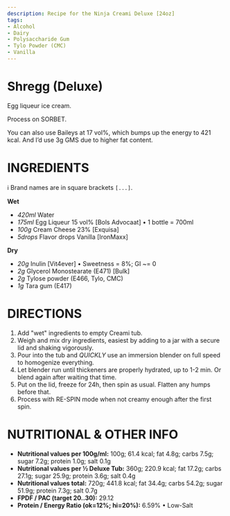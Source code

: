 ```yaml
---
description: Recipe for the Ninja Creami Deluxe [24oz]
tags:
- Alcohol
- Dairy
- Polysaccharide Gum
- Tylo Powder (CMC)
- Vanilla
---
```

# Shregg (Deluxe)

Egg liqueur ice cream.

Process on SORBET.

You can also use Baileys at 17 vol%, which bumps up
the energy to 421 kcal. And I’d use 3g GMS due to higher fat content.

# INGREDIENTS

ℹ️ Brand names are in square brackets `[...]`.

**Wet**
  - _420ml_ Water
  - _175ml_ Egg Liqueur 15 vol% [Bols Advocaat] • 1 bottle = 700ml
  - _100g_ Cream Cheese 23% [Exquisa]
  - _5drops_ Flavor drops Vanilla [IronMaxx]

**Dry**
  - _20g_ Inulin [Vit4ever] • Sweetness = 8%; GI ~= 0
  - _2g_ Glycerol Monostearate (E471) [Bulk]
  - _2g_ Tylose powder (E466, Tylo, CMC)
  - _1g_ Tara gum (E417)

# DIRECTIONS

 1. Add "wet" ingredients to empty Creami tub.
 1. Weigh and mix dry ingredients, easiest by adding to a jar with a secure lid and shaking vigorously.
 1. Pour into the tub and *QUICKLY* use an immersion blender on full speed to homogenize everything.
 1. Let blender run until thickeners are properly hydrated, up to 1-2 min. Or blend again after waiting that time.
 1. Put on the lid, freeze for 24h, then spin as usual. Flatten any humps before that.
 1. Process with RE-SPIN mode when not creamy enough after the first spin.

# NUTRITIONAL & OTHER INFO
- **Nutritional values per 100g/ml:** 100g; 61.4 kcal; fat 4.8g; carbs 7.5g; sugar 7.2g; protein 1.0g; salt 0.1g
- **Nutritional values per ½ Deluxe Tub:** 360g; 220.9 kcal; fat 17.2g; carbs 27.1g; sugar 25.9g; protein 3.6g; salt 0.4g
- **Nutritional values total:** 720g; 441.8 kcal; fat 34.4g; carbs 54.2g; sugar 51.9g; protein 7.3g; salt 0.7g
- **FPDF / PAC (target 20..30):** 29.12
- **Protein / Energy Ratio (ok=12%; hi=20%):** 6.59% • Low-Salt
